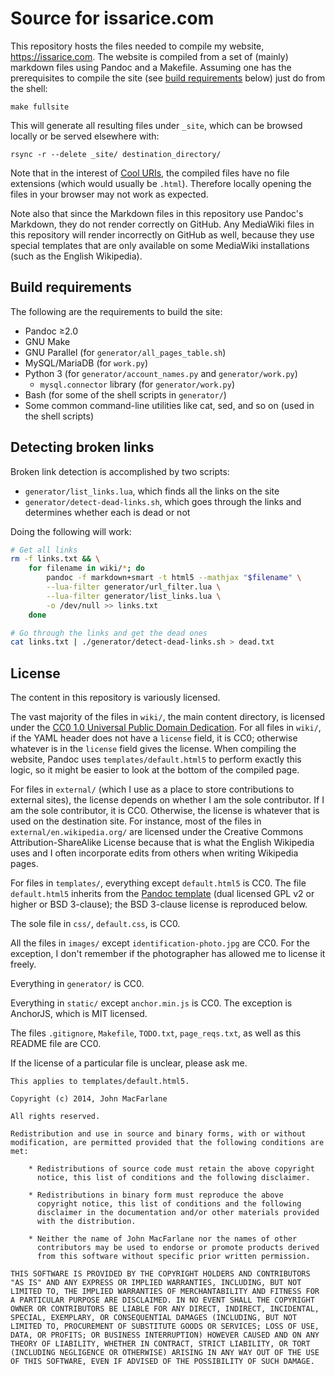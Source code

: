 # Source for issarice.com

This repository hosts the files needed to compile my website,
<https://issarice.com>.  The website is compiled from a set of (mainly)
markdown files using Pandoc and a Makefile. Assuming one has the prerequisites
to compile the site (see [build requirements](#build-requirements) below) just
do from the shell:

    make fullsite

This will generate all resulting files under `_site`, which can be browsed
locally or be served elsewhere with:

    rsync -r --delete _site/ destination_directory/

Note that in the interest of [Cool URIs][cool], the compiled files have no file
extensions (which would usually be `.html`).  Therefore locally opening the files
in your browser may not work as expected.

Note also that since the Markdown files in this repository use Pandoc's
Markdown, they do not render correctly on GitHub.
Any MediaWiki files in this repository will render incorrectly on GitHub as
well, because they use special templates that are only available on some
MediaWiki installations (such as the English Wikipedia).

## Build requirements

The following are the requirements to build the site:

- Pandoc ≥2.0
- GNU Make
- GNU Parallel (for `generator/all_pages_table.sh`)
- MySQL/MariaDB (for `work.py`)
- Python 3 (for `generator/account_names.py` and `generator/work.py`)
  - `mysql.connector` library (for `generator/work.py`)
- Bash (for some of the shell scripts in `generator/`)
- Some common command-line utilities like cat, sed, and so on (used in the
  shell scripts)

## Detecting broken links

Broken link detection is accomplished by two scripts:

- `generator/list_links.lua`, which finds all the links on the site
- `generator/detect-dead-links.sh`, which goes through the links and determines
  whether each is dead or not

Doing the following will work:

```bash
# Get all links
rm -f links.txt && \
    for filename in wiki/*; do
        pandoc -f markdown+smart -t html5 --mathjax "$filename" \
        --lua-filter generator/url_filter.lua \
        --lua-filter generator/list_links.lua \
        -o /dev/null >> links.txt
    done

# Go through the links and get the dead ones
cat links.txt | ./generator/detect-dead-links.sh > dead.txt
```

## License

The content in this repository is variously licensed.

The vast majority of the files in `wiki/`, the main content directory, is
licensed under the [CC0 1.0 Universal Public Domain Dedication][cc0].
For all files in `wiki/`, if the YAML header does not have a `license` field,
it is CC0; otherwise whatever is in the `license` field gives the license.
When compiling the website, Pandoc uses `templates/default.html5` to perform
exactly this logic, so it might be easier to look at the bottom of the compiled
page.

For files in `external/` (which I use as a place to store contributions to
external sites), the license depends on whether I am the sole contributor.
If I am the sole contributor, it is CC0.
Otherwise, the license is whatever that is used on the destination site.
For instance, most of the files in `external/en.wikipedia.org/` are licensed
under the Creative Commons Attribution-ShareAlike License because that is what
the English Wikipedia uses and I often incorporate edits from others when
writing Wikipedia pages.

For files in `templates/`, everything except `default.html5` is CC0.
The file `default.html5` inherits from the [Pandoc template][pd_html5] (dual
licensed GPL v2 or higher or BSD 3-clause); the BSD 3-clause license is
reproduced below.

The sole file in `css/`, `default.css`, is CC0.

All the files in `images/` except `identification-photo.jpg` are CC0.
For the exception, I don't remember if the photographer has allowed me to
license it freely.

Everything in `generator/` is CC0.

Everything in `static/` except `anchor.min.js` is CC0.
The exception is AnchorJS, which is MIT licensed.

The files `.gitignore`, `Makefile`, `TODO.txt`, `page_reqs.txt`, as well as
this README file are CC0.

If the license of a particular file is unclear, please ask me.

```
This applies to templates/default.html5.

Copyright (c) 2014, John MacFarlane

All rights reserved.

Redistribution and use in source and binary forms, with or without
modification, are permitted provided that the following conditions are met:

    * Redistributions of source code must retain the above copyright
      notice, this list of conditions and the following disclaimer.

    * Redistributions in binary form must reproduce the above
      copyright notice, this list of conditions and the following
      disclaimer in the documentation and/or other materials provided
      with the distribution.

    * Neither the name of John MacFarlane nor the names of other
      contributors may be used to endorse or promote products derived
      from this software without specific prior written permission.

THIS SOFTWARE IS PROVIDED BY THE COPYRIGHT HOLDERS AND CONTRIBUTORS
"AS IS" AND ANY EXPRESS OR IMPLIED WARRANTIES, INCLUDING, BUT NOT
LIMITED TO, THE IMPLIED WARRANTIES OF MERCHANTABILITY AND FITNESS FOR
A PARTICULAR PURPOSE ARE DISCLAIMED. IN NO EVENT SHALL THE COPYRIGHT
OWNER OR CONTRIBUTORS BE LIABLE FOR ANY DIRECT, INDIRECT, INCIDENTAL,
SPECIAL, EXEMPLARY, OR CONSEQUENTIAL DAMAGES (INCLUDING, BUT NOT
LIMITED TO, PROCUREMENT OF SUBSTITUTE GOODS OR SERVICES; LOSS OF USE,
DATA, OR PROFITS; OR BUSINESS INTERRUPTION) HOWEVER CAUSED AND ON ANY
THEORY OF LIABILITY, WHETHER IN CONTRACT, STRICT LIABILITY, OR TORT
(INCLUDING NEGLIGENCE OR OTHERWISE) ARISING IN ANY WAY OUT OF THE USE
OF THIS SOFTWARE, EVEN IF ADVISED OF THE POSSIBILITY OF SUCH DAMAGE.
```

[cc0]: https://creativecommons.org/publicdomain/zero/1.0/
[cool]: http://www.w3.org/TR/cooluris/
[pd_html5]: https://github.com/jgm/pandoc-templates/blob/master/default.html5
